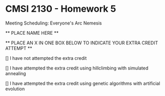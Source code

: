 # CMSI 2130 - Homework 5
Meeting Scheduling: Everyone's Arc Nemesis

** PLACE NAME HERE **

** PLACE AN X IN ONE BOX BELOW TO INDICATE YOUR EXTRA CREDIT ATTEMPT **

[] I have not attempted the extra credit

[] I have attempted the extra credit using hillclimbing with simulated annealing

[] I have attempted the extra credit using genetic algorithms with artificial evolution